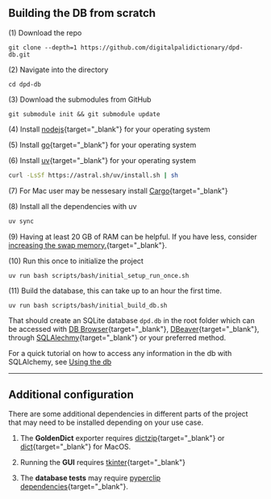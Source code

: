 
## Building the DB from scratch

(1) Download the repo

```shell
git clone --depth=1 https://github.com/digitalpalidictionary/dpd-db.git
```

(2) Navigate into the directory

```shell
cd dpd-db
```

(3) Download the submodules from GitHub

```shell
git submodule init && git submodule update
```

(4) Install [nodejs](https://nodejs.org/en/download){target="_blank"} for your operating system

(5) Install [go](https://go.dev/doc/install){target="_blank"} for your operating system

(6) Install [uv](https://astral.sh/uv/install){target="_blank"} for your operating system

```bash
curl -LsSf https://astral.sh/uv/install.sh | sh
```

(7) For Mac user may be nessesary install [Cargo](https://doc.rust-lang.org/cargo/getting-started/installation.html){target="_blank"}

(8) Install all the dependencies with uv

```bash
uv sync
```

(9) Having at least 20 GB of RAM can be helpful. If you have less, consider [increasing the swap memory.](https://www.reddit.com/r/linuxmint/comments/uhjyir/how_to_increase_swap_size/?rdt=34113){target="_blank"}.

(10) Run this once to initialize the project

```shell
uv run bash scripts/bash/initial_setup_run_once.sh
```

(11) Build the database, this can take up to an hour the first time.

```shell
uv run bash scripts/bash/initial_build_db.sh
```

That should create an SQLite database `dpd.db` in the root folder which can be accessed with [DB Browser](https://sqlitebrowser.org/){target="_blank"}, [DBeaver](https://dbeaver.io/){target="_blank"}, through [SQLAlechmy](https://www.sqlalchemy.org/){target="_blank"} or your preferred method.

For a quick tutorial on how to access any information in the db with SQLAlchemy, see [Using the db](use_db.md)

---

## Additional configuration

There are some additional dependencies in different parts of the project that may need to be installed depending on your use case.

1. The __GoldenDict__ exporter requires [dictzip](https://linux-packages.com/ubuntu-24-04/package/dictzip){target="_blank"} or [dict](https://formulae.brew.sh/formula/dict#default){target="_blank"} for MacOS.

2. Running the __GUI__ requires [tkinter](https://www.pythonguis.com/installation/install-tkinter-linux/){target="_blank"}

3. The __database tests__ may require [pyperclip dependencies](https://pyperclip.readthedocs.io/en/latest/index.html#not-implemented-error){target="_blank"}.